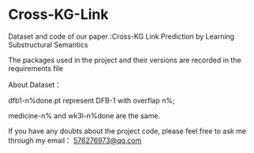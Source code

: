 # Cross-KG-Link
Dataset and code of our paper :Cross-KG Link Prediction by Learning Substructural Semantics

The packages used in the project and their versions are recorded in the requirements file

About Dataset：

dfb1-n%done.pt represent DFB-1 with overflap n%;

medicine-n% and wk3l-n%done are the same.

If you have any doubts about the project code, please feel free to ask me through my email： 576276973@qq.com
